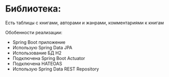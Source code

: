 # Библиотека:

Есть таблицы с книгами, авторами и жанрами, комментариями к книгам

Обобенности реализации:
* Spring Boot приложение
* Использую Spring Data JPA
* Использование БД H2
* Подключена Spring Boot Actuator 
* Подключена HATEOAS 
* Использую Spring Data REST Repository
